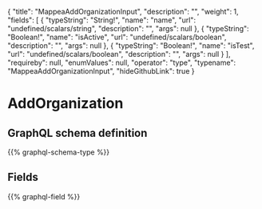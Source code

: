 {
  "title": "MappeaAddOrganizationInput",
  "description": "",
  "weight": 1,
  "fields": [
    {
      "typeString": "String!",
      "name": "name",
      "url": "undefined/scalars/string",
      "description": "",
      "args": null
    },
    {
      "typeString": "Boolean!",
      "name": "isActive",
      "url": "undefined/scalars/boolean",
      "description": "",
      "args": null
    },
    {
      "typeString": "Boolean!",
      "name": "isTest",
      "url": "undefined/scalars/boolean",
      "description": "",
      "args": null
    }
  ],
  "requireby": null,
  "enumValues": null,
  "operator": "type",
  "typename": "MappeaAddOrganizationInput",
  "hideGithubLink": true
}
# AddOrganization
## GraphQL schema definition

{{% graphql-schema-type %}}

## Fields

{{% graphql-field %}}
